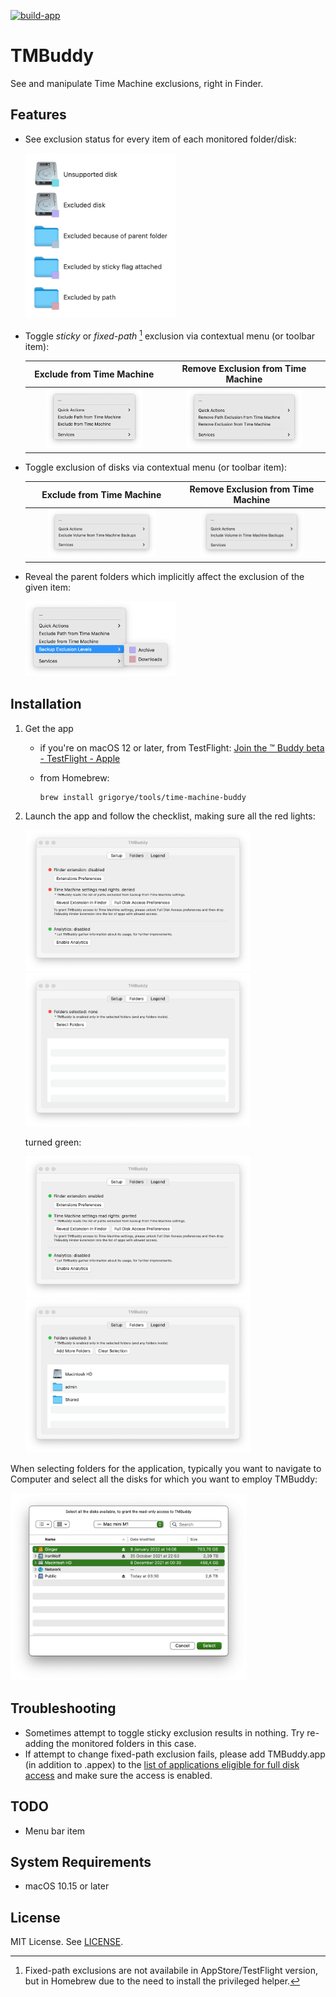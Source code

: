 [![build-app](https://github.com/grigorye/TMBuddy/actions/workflows/build-app.yml/badge.svg)](https://github.com/grigorye/TMBuddy/actions/workflows/build-app.yml)

# TMBuddy

See and manipulate Time Machine exclusions, right in Finder.

## Features

- See exclusion status for every item of each monitored folder/disk:
  
  <img src="./Targets/TMBuddy/Sources/Legend/Standalone/LegendView+Snapshots/macOS-13.3/test.1.@2x.png" alt="test.1" width=50% style="zoom:50%;" />
  
- Toggle *sticky* or *fixed-path* [^*] exclusion via contextual menu (or toolbar item):
  
  |                  Exclude from Time Machine                   |              Remove Exclusion from Time Machine              |
  | :----------------------------------------------------------: | :----------------------------------------------------------: |
  | <img src="Targets/TMBuddy/Sources/Content/Standalone/Menu+Snapshots/macOS-13.3/testPathExclusion.adding.@2x.png" alt="testPathExclusion.adding" width=75% style="zoom:50%;" /> | <img src="Targets/TMBuddy/Sources/Content/Standalone/Menu+Snapshots/macOS-13.3/testPathExclusion.removal.@2x.png" alt="testPathExclusion.removal" width=75% style="zoom:50%;" /> |
  
  [^*]: Fixed-path exclusions are not availabile in AppStore/TestFlight version, but in Homebrew due to the need to install the privileged helper.
  
- Toggle exclusion of disks via contextual menu (or toolbar item):
  
  |                  Exclude from Time Machine                   |              Remove Exclusion from Time Machine              |
  | :----------------------------------------------------------: | :----------------------------------------------------------: |
  | <img src="Targets/TMBuddy/Sources/Content/Standalone/Menu+Snapshots/macOS-13.3/testVolumeExclusion.adding.@2x.png" alt="testVolumeExclusion.adding" width=75% style="zoom:50%;" /> | <img src="Targets/TMBuddy/Sources/Content/Standalone/Menu+Snapshots/macOS-13.3/testVolumeExclusion.removal.@2x.png" alt="testVolumeExclusion.removal" width=75% style="zoom:50%;" /> |
  
- Reveal the parent folders which implicitly affect the exclusion of the given item:
  
  <img src="Targets/TMBuddy/Sources/Content/Standalone/Menu+Snapshots/macOS-13.3/testRevealParentExclusion.1.@2x.png" alt="testRevealParentExclusion.1" width=50% style="zoom:50%;" />

## Installation

1. Get the app

   - if you're on macOS 12 or later, from TestFlight:
     [Join the ™ Buddy beta - TestFlight - Apple](https://testflight.apple.com/join/gQCBR8p7)

   - from Homebrew:

     ```
     brew install grigorye/tools/time-machine-buddy
     ```

2. Launch the app and follow the checklist, making sure all the red lights:

   <img src="Targets/TMBuddy/Sources/Content/Standalone/MainWindow+Snapshots/macOS-13.3/test.AppStateSample-allGreen-false-tab-TMBuddySnapshots-ContentView-Tab-setup.@2x.png" alt="Checklist-Red.png" width=75% style="zoom:50%;" />
   <img src="Targets/TMBuddy/Sources/Content/Standalone/MainWindow+Snapshots/macOS-13.3/test.AppStateSample-allGreen-false-tab-TMBuddySnapshots-ContentView-Tab-folders.@2x.png" alt="Checklist-Red.png" width=75% style="zoom:50%;" />

   turned green:

   <img src="Targets/TMBuddy/Sources/Content/Standalone/MainWindow+Snapshots/macOS-13.3/test.AppStateSample-allGreen-true-tab-TMBuddySnapshots-ContentView-Tab-setup.@2x.png" alt="Checklist-Red.png" width=75% style="zoom:50%;" />
   <img src="Targets/TMBuddy/Sources/Content/Standalone/MainWindow+Snapshots/macOS-13.3/test.AppStateSample-allGreen-true-tab-TMBuddySnapshots-ContentView-Tab-folders.@2x.png" alt="Checklist-Red.png" width=75% style="zoom:50%;" />

When selecting folders for the application, typically you want to navigate to Computer and select all the disks for which you want to employ TMBuddy:

<img src=".Images/Disk-Selection.png" width=75% style="zoom:50%;" />

## Troubleshooting

- Sometimes attempt to toggle sticky exclusion results in nothing. Try re-adding the monitored folders in this case.
- If attempt to change fixed-path exclusion fails, please add TMBuddy.app (in addition to .appex) to the [list of applications eligible for full disk access](x-apple.systempreferences:com.apple.preference.security?Privacy_AllFiles) and make sure the access is enabled.

## TODO

- Menu bar item

## System Requirements

- macOS 10.15 or later

## License

MIT License. See [LICENSE](LICENSE).
